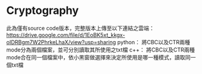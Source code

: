 # Cryptography
 
此為僅有source code版本，完整版本上傳至以下連結之雲端：
https://drive.google.com/file/d/1EoBK5xt_kkgx-oIDRBgm7W2PhrkeLhaX/view?usp=sharing
python：
將CBC以及CTR兩種mode分為兩個檔案，並可分別讀取其所使用之txt檔
c++：
將CBC以及CTR兩種mode合在同一個檔案中，依小黑窗做選擇來決定所使用是哪一種模式，讀取同一個txt檔